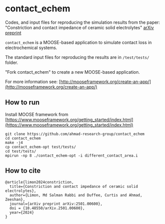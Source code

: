 contact_echem
=====
Codes, and input files for reproducing the simulation results from the paper: "Constriction and contact impedance of ceramic solid electrolytes" [arXiv preprint](https://arxiv.org/abs/2501.00600)

`contact_echem` is a MOOSE-based application to simulate contact loss in electrochemical systems.

The standard input files for reproducing the results are in `/test/tests/` folder.

"Fork contact_echem" to create a new MOOSE-based application.

For more information see: [http://mooseframework.org/create-an-app/](http://mooseframework.org/create-an-app/)


## How to run

Install MOOSE framework from [https://www.mooseframework.org/getting_started/index.html](https://www.mooseframework.org/getting_started/index.html)
```
git clone https://github.com/ahmad-research-group/contact_echem
cd contact_echem
make -j4
cp contact_echem-opt test/tests/
cd test/tests/
mpirun -np 8 ./contact_echem-opt -i different_contact_area.i
```
## How to cite

```
@article{limon2024constriction,
  title={Constriction and contact impedance of ceramic solid electrolytes},
  author={Limon, Md Salman Rabbi and Duffee, Curtis and Ahmad, Zeeshan},
  journal={arXiv preprint arXiv:2501.00600},
  doi = {10.48550/arXiv.2501.00600},
  year={2024}
}

```
